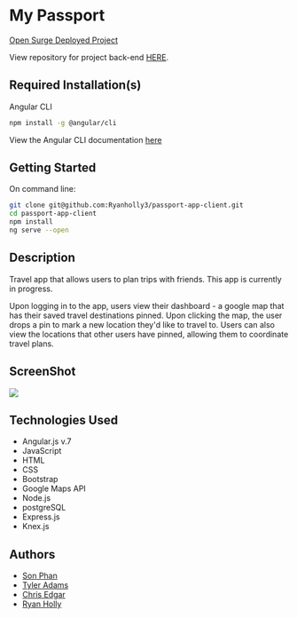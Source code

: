# My Passport

[Open Surge Deployed Project](http://my-passport-app.surge.sh/)

View repository for project back-end [HERE](https://github.com/Ryanholly3/passport-app-api).

## Required Installation(s)

Angular CLI
```sh
npm install -g @angular/cli
```
View the Angular CLI documentation [here](https://cli.angular.io/)

## Getting Started

On command line:

```sh
git clone git@github.com:Ryanholly3/passport-app-client.git
cd passport-app-client
npm install
ng serve --open
```

## Description
Travel app that allows users to plan trips with friends. This app is currently in progress.

Upon logging in to the app, users view their dashboard - a google map that has their saved travel destinations pinned. Upon clicking the map, the user drops a pin to mark a new location they'd like to travel to. Users can also view the locations that other users have pinned, allowing them to coordinate travel plans.

## ScreenShot
![](/src/assets/img/ScreenShot.jpg)

## Technologies Used
* Angular.js v.7
* JavaScript
* HTML
* CSS
* Bootstrap
* Google Maps API
* Node.js
* postgreSQL
* Express.js
* Knex.js

## Authors
* [Son Phan](https://github.com/svphan1)
* [Tyler Adams](https://github.com/tadams9145)
* [Chris Edgar](https://github.com/verzetem)
* [Ryan Holly](https://github.com/Ryanholly3)

